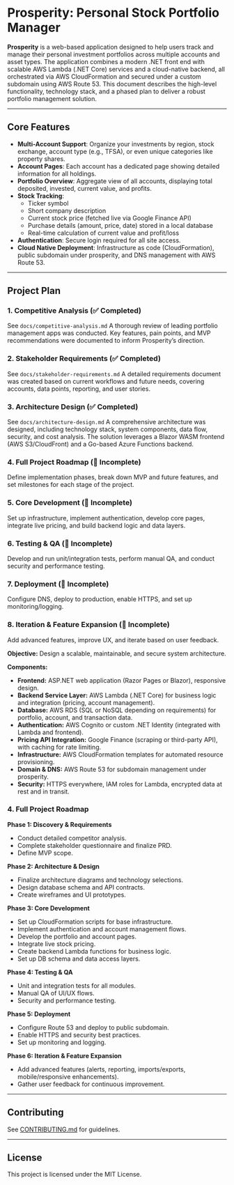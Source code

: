 # Prosperity: Personal Stock Portfolio Manager

**Prosperity** is a web-based application designed to help users track and manage their personal investment portfolios across multiple accounts and asset types. The application combines a modern .NET front end with scalable AWS Lambda (.NET Core) services and a cloud-native backend, all orchestrated via AWS CloudFormation and secured under a custom subdomain using AWS Route 53. This document describes the high-level functionality, technology stack, and a phased plan to deliver a robust portfolio management solution.

---

## Core Features

- **Multi-Account Support**: Organize your investments by region, stock exchange, account type (e.g., TFSA), or even unique categories like property shares.
- **Account Pages**: Each account has a dedicated page showing detailed information for all holdings.
- **Portfolio Overview**: Aggregate view of all accounts, displaying total deposited, invested, current value, and profits.
- **Stock Tracking**: 
  - Ticker symbol
  - Short company description
  - Current stock price (fetched live via Google Finance API)
  - Purchase details (amount, price, date) stored in a local database
  - Real-time calculation of current value and profit/loss
- **Authentication**: Secure login required for all site access.
- **Cloud Native Deployment**: Infrastructure as code (CloudFormation), public subdomain under prosperity, and DNS management with AWS Route 53.

---

## Project Plan

### 1. Competitive Analysis (✅ Completed)
See `docs/competitive-analysis.md`
A thorough review of leading portfolio management apps was conducted. Key features, pain points, and MVP recommendations were documented to inform Prosperity’s direction.

### 2. Stakeholder Requirements (✅ Completed)
See `docs/stakeholder-requirements.md`
A detailed requirements document was created based on current workflows and future needs, covering accounts, data points, reporting, and user stories.

### 3. Architecture Design (✅ Completed)
See `docs/architecture-design.md`
A comprehensive architecture was designed, including technology stack, system components, data flow, security, and cost analysis. The solution leverages a Blazor WASM frontend (AWS S3/CloudFront) and a Go-based Azure Functions backend.

### 4. Full Project Roadmap (🚧 Incomplete)
Define implementation phases, break down MVP and future features, and set milestones for each stage of the project.

### 5. Core Development (🚧 Incomplete)
Set up infrastructure, implement authentication, develop core pages, integrate live pricing, and build backend logic and data layers.

### 6. Testing & QA (🚧 Incomplete)
Develop and run unit/integration tests, perform manual QA, and conduct security and performance testing.

### 7. Deployment (🚧 Incomplete)
Configure DNS, deploy to production, enable HTTPS, and set up monitoring/logging.

### 8. Iteration & Feature Expansion (🚧 Incomplete)
Add advanced features, improve UX, and iterate based on user feedback.

**Objective:** Design a scalable, maintainable, and secure system architecture.

**Components:**
- **Frontend:** ASP.NET web application (Razor Pages or Blazor), responsive design.
- **Backend Service Layer:** AWS Lambda (.NET Core) for business logic and integration (pricing, account management).
- **Database:** AWS RDS (SQL or NoSQL depending on requirements) for portfolio, account, and transaction data.
- **Authentication:** AWS Cognito or custom .NET Identity (integrated with Lambda and frontend).
- **Pricing API Integration:** Google Finance (scraping or third-party API), with caching for rate limiting.
- **Infrastructure:** AWS CloudFormation templates for automated resource provisioning.
- **Domain & DNS:** AWS Route 53 for subdomain management under prosperity.
- **Security:** HTTPS everywhere, IAM roles for Lambda, encrypted data at rest and in transit.

### 4. Full Project Roadmap

**Phase 1: Discovery & Requirements**
- Conduct detailed competitor analysis.
- Complete stakeholder questionnaire and finalize PRD.
- Define MVP scope.

**Phase 2: Architecture & Design**
- Finalize architecture diagrams and technology selections.
- Design database schema and API contracts.
- Create wireframes and UI prototypes.

**Phase 3: Core Development**
- Set up CloudFormation scripts for base infrastructure.
- Implement authentication and account management flows.
- Develop the portfolio and account pages.
- Integrate live stock pricing.
- Create backend Lambda functions for business logic.
- Set up DB schema and data access layers.

**Phase 4: Testing & QA**
- Unit and integration tests for all modules.
- Manual QA of UI/UX flows.
- Security and performance testing.

**Phase 5: Deployment**
- Configure Route 53 and deploy to public subdomain.
- Enable HTTPS and security best practices.
- Set up monitoring and logging.

**Phase 6: Iteration & Feature Expansion**
- Add advanced features (alerts, reporting, imports/exports, mobile/responsive enhancements).
- Gather user feedback for continuous improvement.

---

## Contributing

See [CONTRIBUTING.md](CONTRIBUTING.md) for guidelines.

---

## License

This project is licensed under the MIT License.
